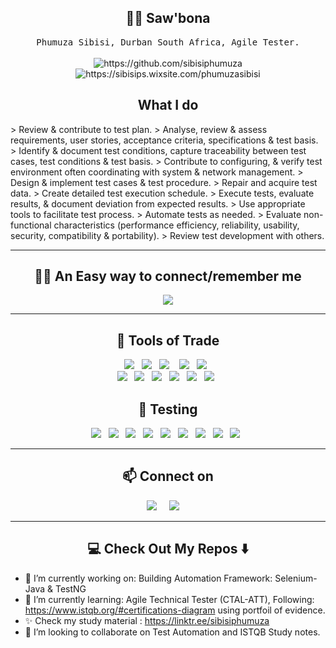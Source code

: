 <!--

<h1 align="center"> 👋 </h1>
<div align="center">
  <img src="https://github.com/gauravkhurana/gauravkhurana/blob/master/images/header.gif" alt="header"/>
</div>
<p align="center"> (Open for Learning)</p>  --->  

<h2 align="center"> 👨‍💻 Saw'bona </h2>
<p align="center">
  <samp>
    Phumuza Sibisi, Durban South Africa, Agile Tester. 
  </samp>
  <br> <br>
  <img src="https://img.shields.io/badge/Tester-FF9522?style=for-the-badge&logo=tester&logoColor=white" alt="https://github.com/sibisiphumuza" />
  <img src="https://img.shields.io/badge/Blogger-FF5722?style=for-the-badge&logo=blogger&logoColor=white" alt="https://sibisips.wixsite.com/phumuzasibisi" />

  <h2 align="center"> What I do </h2>
  <p align="left">
   <sample> 
     > Review & contribute to test plan. 
     > Analyse, review & assess requirements, user stories, acceptance criteria, specifications & test basis. 
     > Identify & document test conditions, capture traceability between test cases, test conditions & test basis. 
     > Contribute to configuring, & verify test environment often coordinating with system & network management.
     > Design & implement test cases & test procedure. 
     > Repair and acquire test data. 
     > Create detailed test execution schedule. 
     > Execute tests, evaluate results, & document deviation from expected results. 
     > Use appropriate tools to facilitate test process. 
     > Automate tests as needed. 
     > Evaluate non-functional characteristics (performance efficiency, reliability, usability, security, compatibility & portability). 
     > Review test development with others.
  </sample>  
</p>

<hr>
<h2 align="center"> 👨‍💻 An Easy way to connect/remember me</h2>
<p align="center" align='right'>
<a align="center" target="_blank"href="https://linktr.ee/sibisiphumuza"><img src="https://img.shields.io/badge/lets learn from each other - linktr.ee/sibisiphumuza   -brown" /></a>
<hr>

<h2 align="center"> 🔭 Tools of Trade </h2>
<p align="center">
<img src="https://img.shields.io/badge/Selenium-000000?style=for-the-badge&logo=Selenium&logoColor=white"/>&nbsp;&nbsp;
<img src="https://img.shields.io/badge/Postman-000000?style=for-the-badge&logo=Postman&logoColor=white"/>&nbsp;&nbsp;
<img src="https://img.shields.io/badge/Java-000000?style=for-the-badge&logo=java&logoColor=white" />&nbsp;&nbsp;&nbsp;
<img src="https://img.shields.io/badge/GitHub-000000?style=for-the-badge&logo=git&logoColor=white"/>&nbsp;&nbsp;
<img src="https://img.shields.io/badge/log4j-000000?style=for-the-badge&logo=log4j&logoColor=white"/>&nbsp;&nbsp;<br>
<img src="https://img.shields.io/badge/TestNG-Red?style=for-the-badge&logo=testng&logoColor=Navy"/>&nbsp;&nbsp;
<img src="https://img.shields.io/badge/ExtentReports-Orange?style=for-the-badge&logo=extentreports&logoColor=Navy"/>&nbsp;&nbsp;
<img src="https://img.shields.io/badge/ReportNG-Orange?style=for-the-badge&logo=extentreports&logoColor=Navy"/>&nbsp;&nbsp;
<img src="https://img.shields.io/badge/JIRA-Orange?style=for-the-badge&logo=extentreports&logoColor=Navy"/>&nbsp;&nbsp;
<img src="https://img.shields.io/badge/Keyword%20Driven%20Framework-Orange?style=for-the-badge&logo=extentreports&logoColor=Navy"/>&nbsp;&nbsp;
<img src="https://img.shields.io/badge/Hybrid%20Driven%20Framework-Orange?style=for-the-badge&logo=extentreports&logoColor=Navy"/>&nbsp;&nbsp;

<h2 align="center"> 🔭 Testing  </h2>
<p align="center">
  <img src="https://img.shields.io/badge/Black Box Testing: Automation-000000?style=for-the-badge&logo=git&logoColor=white"/>&nbsp;&nbsp;
  <img src="https://img.shields.io/badge/Static Testing: Manual Testing-000000?style=for-the-badge&logo=git&logoColor=white"/>&nbsp;&nbsp;
  <img src="https://img.shields.io/badge/Dynamic Testing-000000?style=for-the-badge&logo=git&logoColor=white"/>&nbsp;&nbsp;
  <img src="https://img.shields.io/badge/Checklist-F05032?style=for-the-badge&logo=Selenium&logoColor=white"/>&nbsp;&nbsp;
  <img src="https://img.shields.io/badge/Unit Testing-F05032?style=for-the-badge&logo=Selenium&logoColor=white"/>&nbsp;&nbsp;
  <img src="https://img.shields.io/badge/Usability Testing-F05032?style=for-the-badge&logo=Selenium&logoColor=white"/>&nbsp;&nbsp;
  <img src="https://img.shields.io/badge/Perfomance Testing-F05032?style=for-the-badge&logo=Selenium&logoColor=white"/>&nbsp;&nbsp;
  <img src="https://img.shields.io/badge/Manual Testcase Design-F05032?style=for-the-badge&logo=Selenium&logoColor=white"/>&nbsp;&nbsp;
  <img src="https://img.shields.io/badge/Testcase Execution Design-F05032?style=for-the-badge&logo=Selenium&logoColor=white"/>&nbsp;&nbsp;
</p>

<hr
<hr>

<h2  align="center">📫 Connect on</h2>
<p align="center">
  <a href="https://linktr.ee/sibisiphumuza"><img src="https://img.shields.io/badge/linktree-%23D14836.svg?&style=for-the-badge&logo=linktree&logoColor=white" /></a>&nbsp;&nbsp;&nbsp;&nbsp;
  <a href="https://sibisips.wixsite.com/testcaseautomation/blog"><img src="https://img.shields.io/badge/blogger-%23D14836.svg?&style=for-the-badge&logo=blogger&logoColor=white" /></a>&nbsp;&nbsp;&nbsp;&nbsp;
</p>

<hr>

<h2  align="center">💻 Check Out My Repos ⬇️ </h2>

- 🔭 I’m currently working on: Building Automation Framework: Selenium-Java & TestNG
- 🌱 I’m currently learning: Agile Technical Tester (CTAL-ATT), Following: https://www.istqb.org/#certifications-diagram using portfoil of evidence.
- ✨  Check  my  study material :  https://linktr.ee/sibisiphumuza
- 👯 I’m looking to collaborate on Test Automation and ISTQB Study notes.
